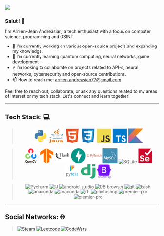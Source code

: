 ![](https://i.ibb.co/YXrfF37/8-F3-A2220-1000x630.jpg)

### Salut ! 👋

I'm Armen-Jean Andreasian, a tech enthusiast with a focus on computer science, programming and OSINT.

- 🔭 I’m currently working on various open-source projects and expanding my knowledge.
- 🌱 I’m currently learning quantum computing, neural networks, game development
- ⚡ I’m looking to collaborate on projects related to API-s, neural networks, cybersecurity and open-source contributions.
- 📫 How to reach me: [armen.andreasian77@gmail.com](mailto:armen.andreasian77@gmail.com)

Feel free to reach out, collaborate, or ask any questions related to my areas of interest or my tech stack. Let's connect and learn together!

---
## Tech Stack: 💻

> <p align="center">
> <img src="pics/python.svg" alt="Python" width="48" height="48" />
> <img src="pics/image1.svg" alt="Java" width="48" height="48" />
> <img src="pics/image2.svg" alt="HTML" width="48" height="48" />
> <img src="pics/image3.svg" alt="CSS" width="48" height="48" />
> <img src="pics/image4.svg" alt="JavaScript" width="48" height="48" />
> <img src="pics/image5.svg" alt="TS" width="48" height="48" />
> <img src="pics/image6.svg" alt="Kotlin" width="48" height="48" />
> </p>

> <p align="center">
> <img src="pics/image7.svg" alt="Open-CV" width="48" height="48" />
> <img src="pics/image8.svg" alt="TensorFlow" width="48" height="48" />
> <img src="pics/image9.svg" alt="flask" width="48" height="48" />
> <img src="pics/image10.svg" alt="Fast-API" width="48" height="48" />
> <img src="pics/image11.svg" alt="Pytorch" width="48" height="48" />
> <img src="pics/image12.png" alt="Mysql" width="48" height="48" />
> <img src="pics/image13.svg" alt="SQLite" width="48" height="48" />
> <img src="pics/image14.svg" alt="Selenium" width="48" height="48" />
> <img src="pics/image15.svg" alt="Pytest" width="48" height="48" />
> <img src="pics/image16.svg" alt="Django" width="48" height="48" />
> <img src="pics/image17.svg" alt="bootstrap" width="48" height="48" />
</p>

> <p align="center">
> <img src="https://upload.wikimedia.org/wikipedia/commons/thumb/1/1d/PyCharm_Icon.svg/1024px-PyCharm_Icon.svg.png" alt="Pycharm" width="48" height="48" />
> <img src="https://cdn.worldvectorlogo.com/logos/intellij-idea-1.svg" alt="IJ" width="48" height="48" />
> <img src="https://cdn.jsdelivr.net/gh/devicons/devicon/icons/androidstudio/androidstudio-original.svg" alt="android-studio" width="48" height="48" />
> <img src="https://avatars.githubusercontent.com/u/7454271?s=280&v=4" alt="DB browser" width="48" height="48" />
> <img src="https://cdn.jsdelivr.net/gh/devicons/devicon/icons/git/git-plain-wordmark.svg" alt="git" width="48" height="48" />
> <img src="https://cdn.worldvectorlogo.com/logos/git-bash.svg" alt="bash" width="48" height="48" />
> <img src="https://cdn.jsdelivr.net/gh/devicons/devicon/icons/anaconda/anaconda-original.svg" alt="anaconda" width="48" height="48" />
> <img src="https://cdn.jsdelivr.net/gh/devicons/devicon/icons/jupyter/jupyter-original-wordmark.svg" alt="anaconda" width="48" height="48" />
> <img src="https://upload.wikimedia.org/wikipedia/en/0/08/Resource_hacker_icon2.png" alt="rh" width="48" height="48" />
> <img src="https://cdn.jsdelivr.net/gh/devicons/devicon/icons/photoshop/photoshop-plain.svg" alt="photoshop" width="48" height="48" />
> <img src="https://cdn.jsdelivr.net/gh/devicons/devicon/icons/premierepro/premierepro-original.svg" alt="premier-pro" width="48" height="48" />
> <img src="https://cdn.jsdelivr.net/gh/devicons/devicon/icons/behance/behance-original.svg" alt="premier-pro" width="48" height="48" />
> </p>
    
---
## Social Networks: 🌐

> <a href="https://steamcommunity.com/id/hardy_77/">
>    <img src="https://upload.wikimedia.org/wikipedia/commons/thumb/8/83/Steam_icon_logo.svg/768px-Steam_icon_logo.svg.png" alt="Steam" width="48" height="48" />
> </a>
> <a href="https://leetcode.com/a_andreasian/">
>    <img src="https://www.goodtecher.com/wp-content/uploads/2020/08/LeetCode_logo-150x150.png" alt="Leetcode" width="48" height="48" />
> </a>
> <a href="https://www.codewars.com/users/armM00">
>    <img src="https://docs.codewars.com/logo.svg" alt="CodeWars" width="48" height="48" />
> </a>
